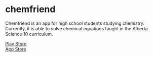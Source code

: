 # chemfriend

Chemfriend is an app for high school students studying chemistry. Currently, it is able to solve chemical equations taught in the Alberta Science 10 curriculum.  

[Play Store](https://play.google.com/store/apps/details?id=com.ghostpepperapps.chemfriend&pcampaignid=pcampaignidMKT-Other-global-all-co-prtnr-py-PartBadge-Mar2515-1)  
[App Store](https://apps.apple.com/us/app/id1530614880)
